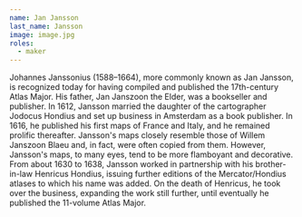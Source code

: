 ```yaml
---
name: Jan Jansson
last_name: Jansson
image: image.jpg
roles:
  - maker
---
```

Johannes Janssonius (1588–1664), more commonly known as Jan Jansson, is recognized today for having compiled and published the 17th-century Atlas Major. His father, Jan Janszoon the Elder, was a bookseller and publisher. In 1612, Jansson married the daughter of the cartographer Jodocus Hondius and set up business in Amsterdam as a book publisher. In 1616, he published his first maps of France and Italy, and he remained prolific thereafter. Jansson's maps closely resemble those of Willem Janszoon Blaeu and, in fact, were often copied from them. However, Jansson's maps, to many eyes, tend to be more flamboyant and decorative. From about 1630 to 1638, Jansson worked in partnership with his brother-in-law Henricus Hondius, issuing further editions of the Mercator/Hondius atlases to which his name was added. On the death of Henricus, he took over the business, expanding the work still further, until eventually he published the 11-volume Atlas Major.
